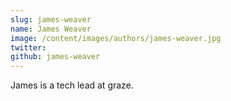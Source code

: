 ```yaml
---
slug: james-weaver
name: James Weaver
image: /content/images/authors/james-weaver.jpg
twitter: 
github: james-weaver
---
```


James is a tech lead at graze.
